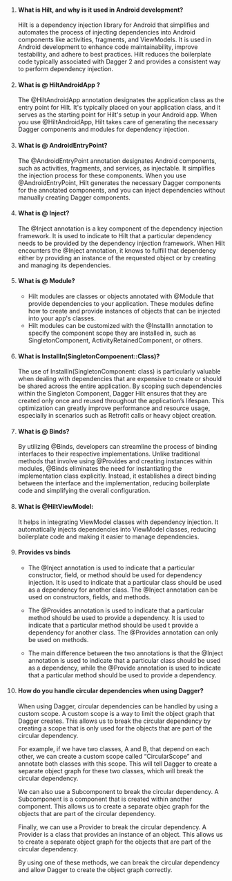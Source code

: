 1. #### What is Hilt, and why is it used in Android development?
   Hilt is a dependency injection library for Android that simplifies and automates the process of injecting dependencies into Android components like activities, fragments, and
   ViewModels. It is used in Android development to enhance code maintainability, improve testability, and adhere to best practices. Hilt reduces the boilerplate code typically
   associated with Dagger 2 and provides a consistent way to perform dependency injection.

2. #### What is @ HiltAndroidApp ?
   The @HiltAndroidApp annotation designates the application class as the entry point for Hilt. It's typically placed on your application class, and it serves as the starting point for
   Hilt's setup in your Android app. When you use @HiltAndroidApp, Hilt takes care of generating the necessary Dagger components and modules for dependency injection.

3. #### What is @ AndroidEntryPoint?
   The @AndroidEntryPoint annotation designates Android components, such as activities, fragments, and services, as injectable. It simplifies the injection process for these
   components. When you use @AndroidEntryPoint, Hilt generates the necessary Dagger components for the annotated components, and you can inject dependencies without manually creating
   Dagger components.

4. #### What is @ Inject?
   The @Inject annotation is a key component of the dependency injection framework. It is used to indicate to Hilt that a particular dependency needs to be provided by the dependency
   injection framework. When Hilt encounters the @Inject annotation, it knows to fulfill that dependency either by providing an instance of the requested object or by creating and
   managing its dependencies.

5. #### What is @ Module?
   - Hilt modules are classes or objects annotated with @Module that provide dependencies to your application. These modules define how to create and provide instances of objects that
   can be injected into your app's classes.
   - Hilt modules can be customized with the @InstallIn annotation to specify the component scope they are installed in, such as SingletonComponent, ActivityRetainedComponent, or
     others.

6. #### What is InstallIn(SingletonCompoenent::Class)?
   The use of InstallIn(SingletonComponent: class) is particularly valuable when dealing with dependencies that are expensive to create or should be shared across the entire
   application. By scoping such dependencies within the Singleton Component, Dagger Hilt ensures that they are created only once and reused throughout the application’s lifespan. This
   optimization can greatly improve performance and resource usage, especially in scenarios such as Retrofit calls or heavy object creation.

7. #### What is @ Binds?
   By utilizing @Binds, developers can streamline the process of binding interfaces to their respective implementations. Unlike traditional methods that involve using @Provides and
   creating instances within modules, @Binds eliminates the need for instantiating the implementation class explicitly. Instead, it establishes a direct binding between the interface
   and the implementation, reducing boilerplate code and simplifying the overall configuration.

8. #### What is @HiltViewModel:
   It helps in integrating ViewModel classes with dependency injection. It automatically injects dependencies into ViewModel classes, reducing boilerplate code and making it easier to
   manage dependencies.

9. #### Provides vs binds
   - The @Inject annotation is used to indicate that a particular constructor, field, or method should be used for dependency injection. It is used to indicate that a particular class
   should be used as a dependency for another class. The @Inject annotation can be used on constructors, fields, and methods.

   - The @Provides annotation is used to indicate that a particular method should be used to provide a dependency. It is used to indicate that a particular method should be used t
   provide a dependency for another class. The @Provides annotation can only be used on methods.

   - The main difference between the two annotations is that the @Inject annotation is used to indicate that a particular class should be used as a dependency, while the @Provide
   annotation is used to indicate that a particular method should be used to provide a dependency.

10. #### How do you handle circular dependencies when using Dagger?
    When using Dagger, circular dependencies can be handled by using a custom scope. A custom scope is a way to limit the object graph that Dagger creates. This allows us to break the
    circular dependency by creating a scope that is only used for the objects that are part of the circular dependency.

    For example, if we have two classes, A and B, that depend on each other, we can create a custom scope called “CircularScope” and annotate both classes with this scope. This will
    tell Dagger to create a separate object graph for these two classes, which will break the circular dependency.

    We can also use a Subcomponent to break the circular dependency. A Subcomponent is a component that is created within another component. This allows us to create a separate objec
    graph for the objects that are part of the circular dependency.

    Finally, we can use a Provider to break the circular dependency. A Provider is a class that provides an instance of an object. This allows us to create a separate object graph for
    the objects that are part of the circular dependency.

    By using one of these methods, we can break the circular dependency and allow Dagger to create the object graph correctly.



